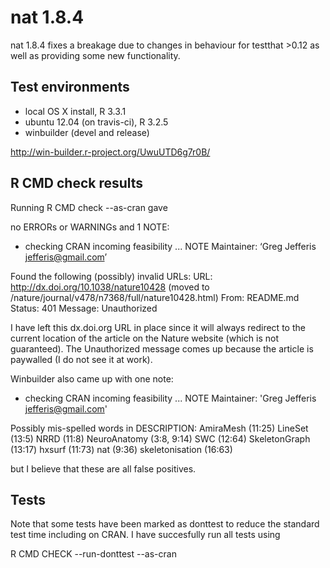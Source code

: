 # nat 1.8.4
nat 1.8.4 fixes a breakage due to changes in behaviour for testthat >0.12 as 
well as providing some new functionality.

## Test environments
* local OS X install, R 3.3.1
* ubuntu 12.04 (on travis-ci), R 3.2.5
* winbuilder (devel and release)

http://win-builder.r-project.org/UwuUTD6g7r0B/

## R CMD check results
Running R CMD check --as-cran gave

no ERRORs or WARNINGs and 1 NOTE:

* checking CRAN incoming feasibility ... NOTE
Maintainer: ‘Greg Jefferis <jefferis@gmail.com>’

Found the following (possibly) invalid URLs:
  URL: http://dx.doi.org/10.1038/nature10428 (moved to /nature/journal/v478/n7368/full/nature10428.html)
    From: README.md
    Status: 401
    Message: Unauthorized

I have left this dx.doi.org URL in place since it will always redirect to the 
current location of the article on the Nature website (which is not guaranteed).
The Unauthorized message comes up because the article is paywalled (I do not see
it at work).

Winbuilder also came up with one note:

* checking CRAN incoming feasibility ... NOTE
Maintainer: 'Greg Jefferis <jefferis@gmail.com>'

Possibly mis-spelled words in DESCRIPTION:
  AmiraMesh (11:25)
  LineSet (13:5)
  NRRD (11:8)
  NeuroAnatomy (3:8, 9:14)
  SWC (12:64)
  SkeletonGraph (13:17)
  hxsurf (11:73)
  nat (9:36)
  skeletonisation (16:63)
  
but I believe that these are all false positives.

## Tests
Note that some tests have been marked as donttest to reduce the standard test
time including on CRAN. I have succesfully run all tests using 

  R CMD CHECK --run-donttest --as-cran
